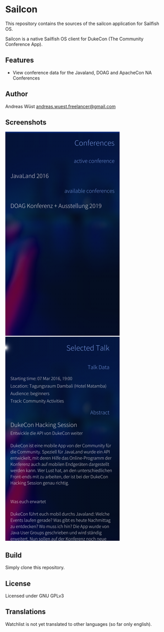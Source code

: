 # Sailcon

This repository contains the sources of the sailcon application for Sailfish OS.

Sailcon is a native Sailfish OS client for DukeCon (The Community Conference App). 


## Features

- View conference data for the Javaland, DOAG and ApacheCon NA Conferences


## Author
Andreas Wüst [andreas.wuest.freelancer@gmail.com](mailto:andreas.wuest.freelancer@gmail.com)


## Screenshots

![Conferences overview](/screenshots/screenshot1.png?raw=true "Conferences overview")
![Talk details](/screenshots/screenshot2.png?raw=true "Talk details")


## Build
Simply clone this repository.

## License
Licensed under GNU GPLv3

## Translations

Watchlist is not yet translated to other languages (so far only english).


